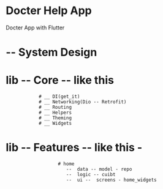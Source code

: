 #  Docter Help App
 Docter App with Flutter
# -- System Design

# lib -- Core -- like this
                # __ DI(get_it)
                # __ Networking(Dio -- Retrofit)
                # __ Routing
                # __ Helpers
                # __ Theming
                # __ Widgets
# lib -- Features -- like this -
                       # home
                          --  data -- model - repo
                          --  logic -- cuibt
                          --  ui --  screens - home_widgets
                           

